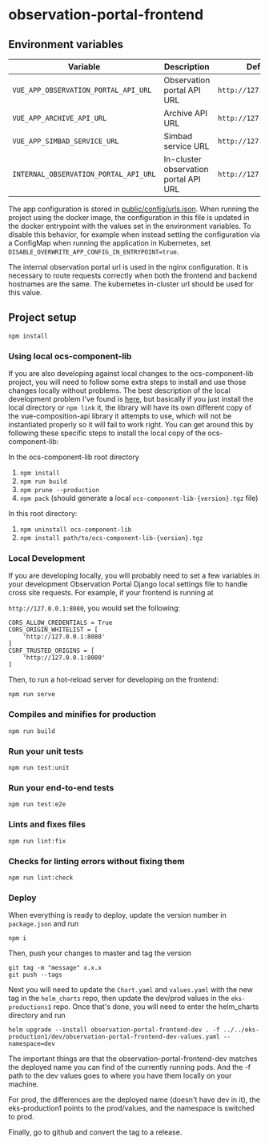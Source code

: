 # observation-portal-frontend

## Environment variables

| Variable                              | Description                           | Default                 |
| ------------------------------------- | ------------------------------------- | ----------------------- |
| `VUE_APP_OBSERVATION_PORTAL_API_URL`  | Observation portal API URL            | `http://127.0.0.1:8000` |
| `VUE_APP_ARCHIVE_API_URL`             | Archive API URL                       | `http://127.0.0.1:8000` |
| `VUE_APP_SIMBAD_SERVICE_URL`          | Simbad service URL                    | `http://127.0.0.1:8000` |
| `INTERNAL_OBSERVATION_PORTAL_API_URL` | In-cluster observation portal API URL | `http://127.0.0.1:8000` |

The app configuration is stored in [public/config/urls.json](public/config/urls.json). When
running the project using the docker image, the configuration in this file is updated in the
docker entrypoint with the values set in the environment variables. To disable this behavior,
for example when instead setting the configuration via a ConfigMap when running the application
in Kubernetes, set `DISABLE_OVERWRITE_APP_CONFIG_IN_ENTRYPOINT=true`.

The internal observation portal url is used in the nginx configuration. It is necessary to route requests correctly
when both the frontend and backend hostnames are the same. The kubernetes in-cluster url should be used for this value.

## Project setup
```
npm install
```

### Using local ocs-component-lib
If you are also developing against local changes to the ocs-component-lib project, you will need to follow some extra steps to install and use those changes locally without problems. The best description of the local development problem I've found is [here](https://stackoverflow.com/questions/64864935/runtime-error-integrating-a-component-lib-that-uses-vue-composition-api-you-m), but basically if you just install the local directory or `npm link` it, the library will have its own different copy of the vue-composition-api library it attempts to use, which will not be instantiated properly so it will fail to work right. You can get around this by following these specific steps to install the local copy of the ocs-component-lib:

In the ocs-component-lib root directory
1. `npm install`
2. `npm run build`
3. `npm prune --production`
4. `npm pack` (should generate a local `ocs-component-lib-{version}.tgz` file)

In this root directory:
1. `npm uninstall ocs-component-lib`
2. `npm install path/to/ocs-component-lib-{version}.tgz`

### Local Development

If you are developing locally, you will probably need to set a few variables in your development Observation
Portal Django local settings file to handle cross site requests. For example, if your frontend is running at

`http://127.0.0.1:8080`, you would set the following:

```
CORS_ALLOW_CREDENTIALS = True
CORS_ORIGIN_WHITELIST = [
    'http://127.0.0.1:8080'
]
CSRF_TRUSTED_ORIGINS = [
    'http://127.0.0.1:8080'
]
```

Then, to run a hot-reload server for developing on the frontend:
```
npm run serve
```

### Compiles and minifies for production
```
npm run build
```

### Run your unit tests
```
npm run test:unit
```

### Run your end-to-end tests
```
npm run test:e2e
```

### Lints and fixes files
```
npm run lint:fix
```

### Checks for linting errors without fixing them
```
npm run lint:check
```

### Deploy
When everything is ready to deploy, update the version number in `package.json` and run
```
npm i
```

Then, push your changes to master and tag the version 
```
git tag -m "message" x.x.x
git push --tags
```

Next you will need to update the `Chart.yaml` and `values.yaml` with the new tag in the `helm_charts` repo, then update the dev/prod values in the `eks-productions1` repo.
Once that's done, you will need to enter the helm_charts directory and run
```
helm upgrade --install observation-portal-frontend-dev . -f ../../eks-production1/dev/observation-portal-frontend-dev-values.yaml --namespace=dev
```
The important things are that the observation-portal-frontend-dev matches the deployed name you can find of the currently running pods. And the -f path to the dev values goes to where you have them locally on your machine.

For prod, the differences are the deployed name (doesn't have dev in it), the eks-production1 points to the prod/values, and the namespace is switched to prod.

Finally, go to github and convert the tag to a release.

